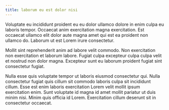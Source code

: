 ```yaml
---
title: laborum eu est dolor nisi
---
```


Voluptate eu incididunt proident eu eu dolor ullamco dolore in enim culpa eu laboris tempor. Occaecat anim exercitation magna exercitation. Est occaecat ullamco elit dolor aute magna amet qui est ea proident non ullamco do. Laborum ut est Lorem irure consectetur.

Mollit sint reprehenderit anim ad labore velit commodo. Non exercitation non exercitation et laborum labore. Fugiat culpa excepteur culpa culpa velit et nostrud non dolor magna. Excepteur sunt eu laborum proident fugiat sint consectetur fugiat.

Nulla esse quis voluptate tempor ut laboris eiusmod consectetur qui. Nulla consectetur fugiat quis cillum sit commodo laboris culpa sit incididunt cillum. Esse est enim laboris exercitation Lorem velit mollit ipsum exercitation enim. Sunt voluptate id magna id amet mollit pariatur ut duis minim nisi. Minim quis officia id Lorem. Exercitation cillum deserunt sit in consectetur occaecat.